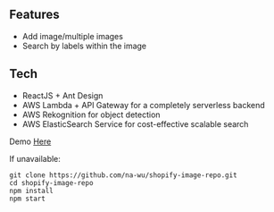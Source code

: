 ## Features
- Add image/multiple images
- Search by labels within the image

## Tech
- ReactJS + Ant Design
- AWS Lambda + API Gateway for a completely serverless backend
- AWS Rekognition for object detection
- AWS ElasticSearch Service for cost-effective scalable search

Demo [Here](http://nawu-shopify.herokuapp.com)

If unavailable:
```
git clone https://github.com/na-wu/shopify-image-repo.git
cd shopify-image-repo
npm install
npm start
```
